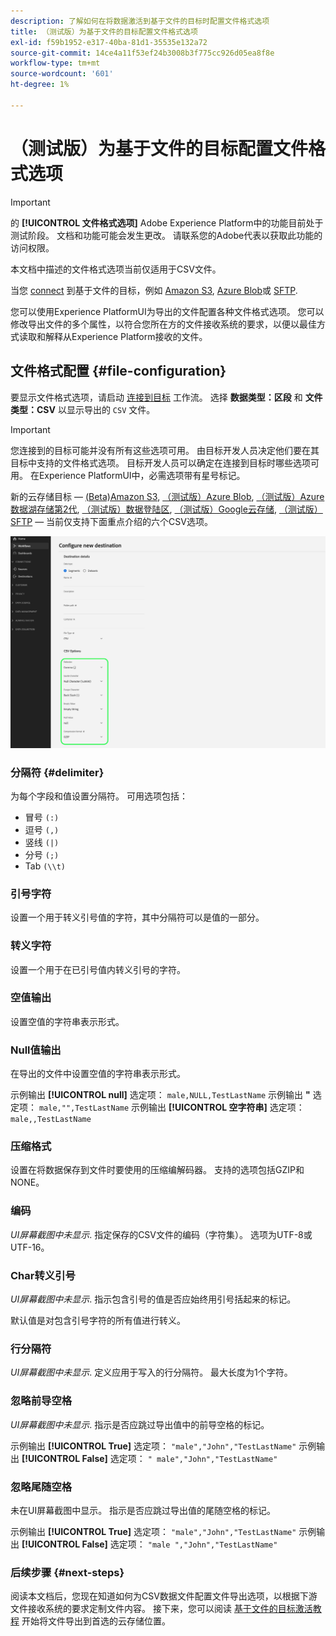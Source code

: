 ```yaml
---
description: 了解如何在将数据激活到基于文件的目标时配置文件格式选项
title: （测试版）为基于文件的目标配置文件格式选项
exl-id: f59b1952-e317-40ba-81d1-35535e132a72
source-git-commit: 14ce4a11f53ef24b3008b3f775cc926d05ea8f8e
workflow-type: tm+mt
source-wordcount: '601'
ht-degree: 1%

---
```


# （测试版）为基于文件的目标配置文件格式选项

>[!IMPORTANT]
>
>的 **[!UICONTROL 文件格式选项]** Adobe Experience Platform中的功能目前处于测试阶段。 文档和功能可能会发生更改。
>请联系您的Adobe代表以获取此功能的访问权限。
> 
>本文档中描述的文件格式选项当前仅适用于CSV文件。

当您 [connect](/help/destinations/ui/connect-destination.md) 到基于文件的目标，例如 [Amazon S3](/help/destinations/catalog/cloud-storage/amazon-s3.md#connect), [Azure Blob](/help/destinations/catalog/cloud-storage/azure-blob.md#connect)或 [SFTP](/help/destinations/catalog/cloud-storage/sftp.md#connect).

您可以使用Experience PlatformUI为导出的文件配置各种文件格式选项。 您可以修改导出文件的多个属性，以符合您所在方的文件接收系统的要求，以便以最佳方式读取和解释从Experience Platform接收的文件。

<!--
* To configure file formatting options for exported files by using the Experience Platform UI, read this document.
* To configure file formatting options for exported files by using the Experience Platform Flow Service API, read [Flow Service API - Destinations](https://developer.adobe.com/experience-platform-apis/references/destinations/).
-->

## 文件格式配置 {#file-configuration}

要显示文件格式选项，请启动 [连接到目标](/help/destinations/ui/connect-destination.md) 工作流。 选择 **数据类型：区段** 和 **文件类型：CSV** 以显示导出的 `CSV` 文件。

>[!IMPORTANT]
>
>您连接到的目标可能并没有所有这些选项可用。 由目标开发人员决定他们要在其目标中支持的文件格式选项。 目标开发人员可以确定在连接到目标时哪些选项可用。 在Experience PlatformUI中，必需选项带有星号标记。
> 
>新的云存储目标 —  [(Beta)Amazon S3](/help/destinations/catalog/cloud-storage/amazon-s3.md), [（测试版）Azure Blob](/help/destinations/catalog/cloud-storage/azure-blob.md), [（测试版）Azure数据湖存储第2代](/help/destinations/catalog/cloud-storage/adls-gen2.md), [（测试版）数据登陆区](/help/destinations/catalog/cloud-storage/data-landing-zone.md), [（测试版）Google云存储](/help/destinations/catalog/cloud-storage/google-cloud-storage.md), [（测试版）SFTP](/help/destinations/catalog/cloud-storage/sftp.md)  — 当前仅支持下面重点介绍的六个CSV选项。

![显示一些可用文件格式选项的图像。](/help/destinations/assets/ui/batch-destinations-file-formatting-options/file-formatting-options.png)

### 分隔符 {#delimiter}

为每个字段和值设置分隔符。 可用选项包括：

* 冒号 `(:)`
* 逗号 `(,)`
* 竖线 `(|)`
* 分号 `(;)`
* Tab `(\\t)`

### 引号字符

设置一个用于转义引号值的字符，其中分隔符可以是值的一部分。

### 转义字符

设置一个用于在已引号值内转义引号的字符。

### 空值输出

设置空值的字符串表示形式。

### Null值输出

在导出的文件中设置空值的字符串表示形式。

示例输出 **[!UICONTROL null]** 选定项： `male,NULL,TestLastName`
示例输出 **&quot;** 选定项： `male,"",TestLastName`
示例输出 **[!UICONTROL 空字符串]** 选定项： `male,,TestLastName`

### 压缩格式

设置在将数据保存到文件时要使用的压缩编解码器。 支持的选项包括GZIP和NONE。

### 编码

*UI屏幕截图中未显示*. 指定保存的CSV文件的编码（字符集）。 选项为UTF-8或UTF-16。

### Char转义引号

*UI屏幕截图中未显示*. 指示包含引号的值是否应始终用引号括起来的标记。

默认值是对包含引号字符的所有值进行转义。

### 行分隔符

*UI屏幕截图中未显示*. 定义应用于写入的行分隔符。 最大长度为1个字符。

### 忽略前导空格

*UI屏幕截图中未显示*. 指示是否应跳过导出值中的前导空格的标记。

示例输出 **[!UICONTROL True]** 选定项： `"male","John","TestLastName"`
示例输出 **[!UICONTROL False]** 选定项： `" male","John","TestLastName"`

### 忽略尾随空格

未在UI屏幕截图中显示。 指示是否应跳过导出值的尾随空格的标记。

示例输出 **[!UICONTROL True]** 选定项： `"male","John","TestLastName"`
示例输出 **[!UICONTROL False]** 选定项： `"male ","John","TestLastName"`

### 后续步骤 {#next-steps}

阅读本文档后，您现在知道如何为CSV数据文件配置文件导出选项，以根据下游文件接收系统的要求定制文件内容。 接下来，您可以阅读 [基于文件的目标激活教程](/help/destinations/ui/activate-batch-profile-destinations.md) 开始将文件导出到首选的云存储位置。

